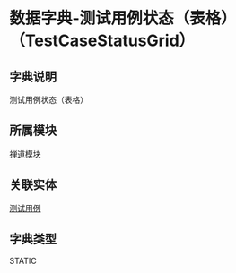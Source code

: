 # 数据字典-测试用例状态（表格）（TestCaseStatusGrid）
## 字典说明
测试用例状态（表格）

## 所属模块
[禅道模块](../module/zentao)

## 关联实体
[测试用例](../module/zentao/Case)

## 字典类型
STATIC



